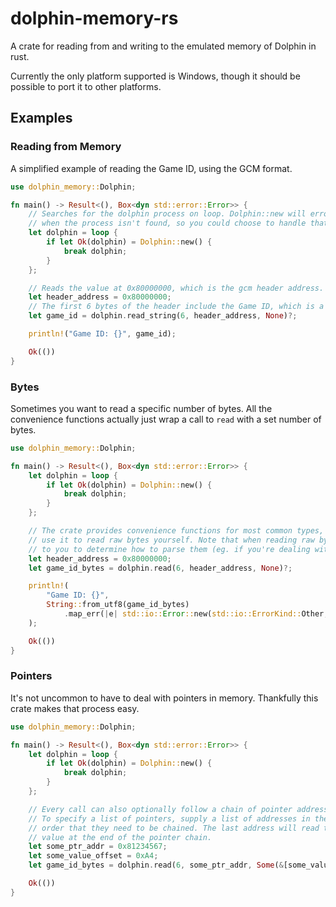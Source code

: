 # dolphin-memory-rs

A crate for reading from and writing to the emulated memory of Dolphin in rust.

Currently the only platform supported is Windows, though it should be possible to port it to other platforms.

## Examples

### Reading from Memory

A simplified example of reading the Game ID, using the GCM format.

```rust
use dolphin_memory::Dolphin;

fn main() -> Result<(), Box<dyn std::error::Error>> {
    // Searches for the dolphin process on loop. Dolphin::new will error
    // when the process isn't found, so you could choose to handle that however.
    let dolphin = loop {
        if let Ok(dolphin) = Dolphin::new() {
            break dolphin;
        }
    };

    // Reads the value at 0x80000000, which is the gcm header address.
    let header_address = 0x80000000;
    // The first 6 bytes of the header include the Game ID, which is a string.
    let game_id = dolphin.read_string(6, header_address, None)?;

    println!("Game ID: {}", game_id);

    Ok(())
}
```

### Bytes

Sometimes you want to read a specific number of bytes. All the convenience functions actually just wrap a call to `read` with a set number of bytes.

```rust
use dolphin_memory::Dolphin;

fn main() -> Result<(), Box<dyn std::error::Error>> {
    let dolphin = loop {
        if let Ok(dolphin) = Dolphin::new() {
            break dolphin;
        }
    };

    // The crate provides convenience functions for most common types, but you can also
    // use it to read raw bytes yourself. Note that when reading raw bytes it's up
    // to you to determine how to parse them (eg. if you're dealing with BigEndian data).
    let header_address = 0x80000000;
    let game_id_bytes = dolphin.read(6, header_address, None)?;

    println!(
        "Game ID: {}",
        String::from_utf8(game_id_bytes)
            .map_err(|e| std::io::Error::new(std::io::ErrorKind::Other, e))?
    );

    Ok(())
}
```

### Pointers

It's not uncommon to have to deal with pointers in memory. Thankfully this crate makes that process easy.

```rust
use dolphin_memory::Dolphin;

fn main() -> Result<(), Box<dyn std::error::Error>> {
    let dolphin = loop {
        if let Ok(dolphin) = Dolphin::new() {
            break dolphin;
        }
    };

    // Every call can also optionally follow a chain of pointer addresses.
    // To specify a list of pointers, supply a list of addresses in the
    // order that they need to be chained. The last address will read the actual
    // value at the end of the pointer chain.
    let some_ptr_addr = 0x81234567;
    let some_value_offset = 0xA4;
    let game_id_bytes = dolphin.read(6, some_ptr_addr, Some(&[some_value_offset]))?;

    Ok(())
}
```
